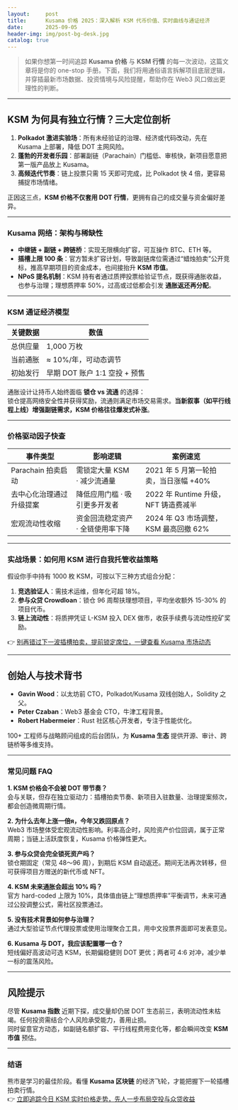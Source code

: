 ```yaml
---
layout:     post
title:      Kusama 价格 2025：深入解析 KSM 代币价值、实时曲线与通证经济
date:       2025-09-05
header-img: img/post-bg-desk.jpg
catalog: true
---
```


> 如果你想第一时间追踪 **Kusama 价格** 与 **KSM 行情** 的每一次波动，这篇文章将是你的 one-stop 手册。下面，我们将用通俗语言拆解项目底层逻辑，并穿插最新市场数据、投资情境与风险提醒，帮助你在 Web3 风口做出更理性的判断。

---

## KSM 为何具有独立行情？三大定位剖析

1. **Polkadot 激进实验场**：所有未经验证的治理、经济或代码改动，先在 Kusama 上部署，降低 DOT 主网风险。  
2. **蓬勃的开发者乐园**：部署副链（Parachain）门槛低、审核快，新项目愿意把第一版产品放上 Kusama。  
3. **高频迭代节奏**：链上投票只需 15 天即可完成，比 Polkadot 快 4 倍，更容易捕捉市场情绪。  

正因这三点，**KSM 价格不仅套用 DOT 行情**，更拥有自己的成交量与资金偏好差异。

---

### Kusama 网络：架构与稀缺性

- **中继链 + 副链 + 跨链桥**：实现无限横向扩容，可互操作 BTC、ETH 等。  
- **插槽上限 100 条**：官方暂未扩容计划，导致副链席位需通过“蜡烛拍卖”公开竞标，推高早期项目的资金成本，也间接抬升 **KSM 市值**。  
- **NPoS 提名机制**：KSM 持有者通过质押投票给验证节点，既获得通胀收益，也参与治理；理想质押率 50%，过高或过低都会引发 **通胀返还再分配**。  

---

### KSM 通证经济模型

| 关键数据 | 数值 |
|---------|------|
| 总供应量 | 1,000 万枚 |
| 当前通胀 | ≈ 10%/年，可动态调节 |
| 初始发行 | 早期 DOT 账户 1:1 空投 + 预售 |

通胀设计让持币人始终面临 **锁仓 vs 流通** 的选择：  
锁仓提高网络安全性并获得奖励，流通则满足市场交易需求。**当新叙事（如平行线程上线）增强副链需求，KSM 价格往往爆发式补涨**。

---

### 价格驱动因子快查

| 事件类型 | 影响逻辑 | 案例速览 |
|---------|----------|---------|
| Parachain 拍卖启动 | 需锁定大量 KSM · 减少流通量 | 2021 年 5 月第一轮拍卖，当日涨幅 +40% |
| 去中心化治理通过升级提案 | 降低应用门槛 · 吸引更多开发者 | 2022 年 Runtime 升级，NFT 铸造费减半 |
| 宏观流动性收缩 | 资金回流稳定资产 · 全链使用率下降 | 2024 年 Q3 市场调整，KSM 最高回撤 62% |

---

### 实战场景：如何用 KSM 进行自我托管收益策略

假设你手中持有 1000 枚 KSM，可按以下三种方式组合分配：

1. **竞选验证人**：需技术运维，但年化可超 18%。  
2. **参与众贷 Crowdloan**：锁仓 96 周帮扶理想项目，平均坐收额外 15-30% 的项目代币。  
3. **链上流动性**：将质押凭证 L-KSM 投入 DEX 做市，收获手续费与流动性挖矿奖励。  

👉 [别再错过下一波插槽拍卖，提前锁定席位，一键查看 Kusama 市场动态](https://okxdog.com/)

---

## 创始人与技术背书

- **Gavin Wood**：以太坊前 CTO，Polkadot/Kusama 双线创始人，Solidity 之父。  
- **Peter Czaban**：Web3 基金会 CTO，牛津工程背景。  
- **Robert Habermeier**：Rust 社区核心开发者，专注于性能优化。

100+ 工程师与战略顾问组成的后台团队，为 **Kusama 生态** 提供开源、审计、跨链桥等多维支持。

---

### 常见问题 FAQ

**1. KSM 价格会不会被 DOT 带节奏？**  
会与关联，但存在独立驱动力：插槽拍卖节奏、新项目入驻数量、治理提案频次，都会创造微周期行情。

**2. 为什么去年上涨一倍я，今年又跌回原点？**  
Web3 市场整体受宏观流动性影响。利率高企时，风险资产价位回调，属于正常周期；当链上活跃度恢复，Kusama 价格弹性更大。

**3. 参与众贷会完全锁死资产吗？**  
锁仓期固定（常见 48～96 周），到期后 KSM 自动返还。期间无法再次转移，但可获得项目方赠送的新代币或 NFT。

**4. KSM 未来通胀会超出 10% 吗？**  
官方 hard-coded 上限为 10%，具体值由链上“理想质押率”平衡调节，未来可通过公投调整公式，需社区投票通过。

**5. 没有技术背景如何参与治理？**  
通过大型验证节点代理投票或使用治理聚合工具，用中文投票界面即可发表意见。

**6. Kusama 与 DOT，我应该配置哪一仓？**  
短线偏好高波动可选 KSM，长期偏稳健则 DOT 更优；两者可 4:6 对冲，减少单一标的震荡风险。

---

## 风险提示

尽管 **Kusama 指数** 近期下探，成交量却仍居 DOT 生态前三，表明流动性未枯竭。任何投资需结合个人风险承受能力，善用止损。  
同时留意官方动态，如副链名额扩容、平行线程费用变化等，都会瞬间改变 **KSM 市值** 预估。

---

### 结语

熊市是学习的最佳阶段。看懂 **Kusama 区块链** 的经济飞轮，才能把握下一轮插槽拍卖行情。  
👉 [立即追踪今日 KSM 实时价格走势，先人一步布局空投与众贷收益](https://okxdog.com/)